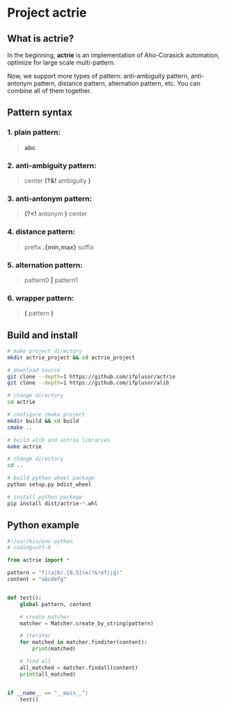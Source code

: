 # Project **actrie**


## What is actrie?

In the beginning, **actrie** is an implementation of Aho-Corasick automation, optimize for large scale multi-pattern.

Now, we support more types of pattern: anti-ambiguity pattern, anti-antonym pattern, distance pattern, alternation pattern, etc. You can combine all of them together.


## Pattern syntax

### 1. **plain** pattern:

> **abc**

### 2. **anti-ambiguity** pattern:

> center **(?&!** ambiguity **)**

### 3. **anti-antonym** pattern:

> **(?<!** antonym **)** center

### 4. **distance** pattern:

> prefix **.{min,max}** suffix

### 5. **alternation** pattern:

> pattern0 **|** pattern1

### 6. **wrapper** pattern:

> **(** pattern **)**


## Build and install

```bash
# make project directory
mkdir actrie_project && cd actrie_project

# download source
git clone --depth=1 https://github.com/ifplusor/actrie
git clone --depth=1 https://github.com/ifplusor/alib

# change directory
cd actrie

# configure cmake project
mkdir build && cd build
cmake ..

# build alib and actrie libraries
make actrie

# change directory
cd ..

# build python wheel package
python setup.py bdist_wheel

# install python package
pip install dist/actrie-*.whl
```


## Python example

```python
#!/usr/bin/env python
# coding=utf-8

from actrie import *

pattern = "f|(a|b).{0,5}(e(?&!ef)|g)"
content = "abcdefg"


def test():
    global pattern, content

    # create matcher
    matcher = Matcher.create_by_string(pattern)

    # iterator
    for matched in matcher.finditer(content):
        print(matched)

    # find all
    all_matched = matcher.findall(content)
    print(all_matched)


if __name__ == "__main__":
    test()

```
